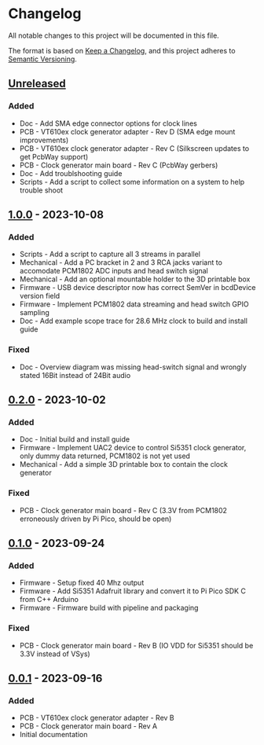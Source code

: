 # Changelog

All notable changes to this project will be documented in this file.

The format is based on [Keep a Changelog](https://keepachangelog.com/en/1.0.0/),
and this project adheres to [Semantic Versioning](https://semver.org/spec/v2.0.0.html).

## [Unreleased]

### Added

- Doc - Add SMA edge connector options for clock lines
- PCB - VT610ex clock generator adapter - Rev D (SMA edge mount improvements)
- PCB - VT610ex clock generator adapter - Rev C (Silkscreen updates to get PcbWay support)
- PCB - Clock generator main board - Rev C (PcbWay gerbers)
- Doc - Add troublshooting guide
- Scripts - Add a script to collect some information on a system to help trouble shoot

## [1.0.0] - 2023-10-08

### Added

- Scripts - Add a script to capture all 3 streams in parallel
- Mechanical - Add a PC bracket in 2 and 3 RCA jacks variant to accomodate PCM1802 ADC inputs and head switch signal
- Mechanical - Add an optional mountable holder to the 3D printable box
- Firmware - USB device descriptor now has correct SemVer in bcdDevice version field
- Firmware - Implement PCM1802 data streaming and head switch GPIO sampling
- Doc - Add example scope trace for 28.6 MHz clock to build and install guide

### Fixed

- Doc - Overview diagram was missing head-switch signal and wrongly stated 16Bit instead of 24Bit audio

## [0.2.0] - 2023-10-02

### Added

- Doc - Initial build and install guide
- Firmware - Implement UAC2 device to control Si5351 clock generator, only dummy data returned, PCM1802 is not yet used
- Mechanical - Add a simple 3D printable box to contain the clock generator

### Fixed

- PCB - Clock generator main board - Rev C (3.3V from PCM1802 erroneously driven by Pi Pico, should be open)

## [0.1.0] - 2023-09-24

### Added

- Firmware - Setup fixed 40 Mhz output
- Firmware - Add Si5351 Adafruit library and convert it to Pi Pico SDK C from C++ Arduino
- Firmware - Firmware build with pipeline and packaging

### Fixed

- PCB - Clock generator main board - Rev B (IO VDD for Si5351 should be 3.3V instead of VSys)

## [0.0.1] - 2023-09-16

### Added

- PCB - VT610ex clock generator adapter - Rev B
- PCB - Clock generator main board - Rev A
- Initial documentation

[unreleased]: https://gitlab.com/wolfre/cxadc-clock-generator-audio-adc/-/compare/v1.0.0...main
[1.0.0]: https://gitlab.com/wolfre/cxadc-clock-generator-audio-adc/-/compare/v0.2.0...v1.0.0
[0.2.0]: https://gitlab.com/wolfre/cxadc-clock-generator-audio-adc/-/compare/v0.1.0...v0.2.0
[0.1.0]: https://gitlab.com/wolfre/cxadc-clock-generator-audio-adc/-/compare/v0.0.1...v0.1.0
[0.0.1]: https://gitlab.com/wolfre/cxadc-clock-generator-audio-adc/-/tree/v0.0.1
